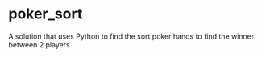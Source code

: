 # poker_sort
A solution that uses Python to find the sort poker hands to find the winner between 2 players
